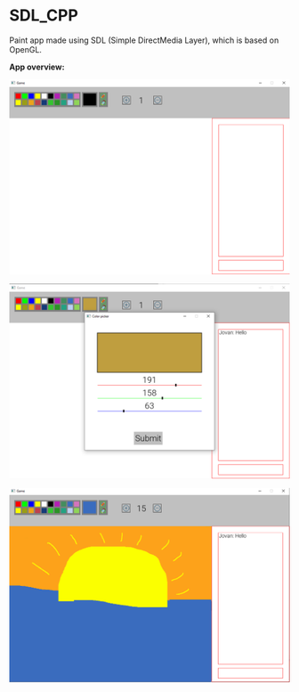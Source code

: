 # SDL_CPP
Paint app made using SDL (Simple DirectMedia Layer), which is based on OpenGL.

**App overview:**

![Image_1](https://github.com/JovanDukic99/SDL_CPP/blob/optimization/Images/Screenshot%20(436).png)

![Image_2](https://github.com/JovanDukic99/SDL_CPP/blob/optimization/Images/Screenshot%20(437).png)

![Image_3](https://github.com/JovanDukic99/SDL_CPP/blob/optimization/Images/Screenshot%20(438).png)
